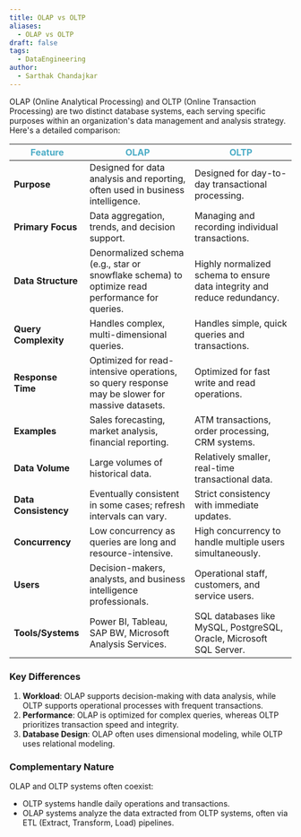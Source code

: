 ```yaml
---
title: OLAP vs OLTP
aliases:
  - OLAP vs OLTP
draft: false
tags:
  - DataEngineering
author:
  - Sarthak Chandajkar
---
```

OLAP (Online Analytical Processing) and OLTP (Online Transaction Processing) are two distinct database systems, each serving specific purposes within an organization's data management and analysis strategy. Here's a detailed comparison:

| <font color="#4bacc6">Feature</font> | <font color="#4bacc6">OLAP</font>                                                              | <font color="#4bacc6">OLTP</font>                                        |
| ------------------------------------ | ---------------------------------------------------------------------------------------------- | ------------------------------------------------------------------------ |
| **Purpose**                          | Designed for data analysis and reporting, often used in business intelligence.                 | Designed for day-to-day transactional processing.                        |
| **Primary Focus**                    | Data aggregation, trends, and decision support.                                                | Managing and recording individual transactions.                          |
| **Data Structure**                   | Denormalized schema (e.g., star or snowflake schema) to optimize read performance for queries. | Highly normalized schema to ensure data integrity and reduce redundancy. |
| **Query Complexity**                 | Handles complex, multi-dimensional queries.                                                    | Handles simple, quick queries and transactions.                          |
| **Response Time**                    | Optimized for read-intensive operations, so query response may be slower for massive datasets. | Optimized for fast write and read operations.                            |
| **Examples**                         | Sales forecasting, market analysis, financial reporting.                                       | ATM transactions, order processing, CRM systems.                         |
| **Data Volume**                      | Large volumes of historical data.                                                              | Relatively smaller, real-time transactional data.                        |
| **Data Consistency**                 | Eventually consistent in some cases; refresh intervals can vary.                               | Strict consistency with immediate updates.                               |
| **Concurrency**                      | Low concurrency as queries are long and resource-intensive.                                    | High concurrency to handle multiple users simultaneously.                |
| **Users**                            | Decision-makers, analysts, and business intelligence professionals.                            | Operational staff, customers, and service users.                         |
| **Tools/Systems**                    | Power BI, Tableau, SAP BW, Microsoft Analysis Services.                                        | SQL databases like MySQL, PostgreSQL, Oracle, Microsoft SQL Server.      |
### **Key Differences**

1. **Workload**: OLAP supports decision-making with data analysis, while OLTP supports operational processes with frequent transactions.
2. **Performance**: OLAP is optimized for complex queries, whereas OLTP prioritizes transaction speed and integrity.
3. **Database Design**: OLAP often uses dimensional modeling, while OLTP uses relational modeling.

### **Complementary Nature**

OLAP and OLTP systems often coexist:

- OLTP systems handle daily operations and transactions.
- OLAP systems analyze the data extracted from OLTP systems, often via ETL (Extract, Transform, Load) pipelines.

